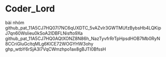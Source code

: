 # Coder_Lord
bài nhóm
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
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
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
